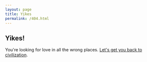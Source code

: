 ```yaml
---
layout: page
title: Yikes
permalink: /404.html
---
```

## Yikes!

You're looking for love in all the wrong places. [Let's get you back to civilization](http://gregg.io).
